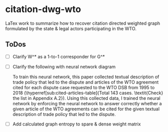 # citation-dwg-wto
LaTex work to summarize how to recover citation directed weighted graph formulated by the state &amp; legal actors participating in the WTO.

<!-- ## Rules-of-Writing-Sample
- Every single line should be interesting enough to let readers expect next line.

## ToDos
- [ ] Add Legend to Co-citation & Pred Figure (colorbar)
- [ ] Draft out the Subsystem with w/o Edges 
- [ ] Details out the Subsystem with w/ Edges (e.g. "Hypothetical Test")
- [ ] Measure the Outdegree to explain the Importance with SIZE (as a visual cue)
- [ ] Clarify the edge-directve: For A->B, A is required to Clarify the Meaning of the B.
- [ ] Highlight Important Node w/ Colored border
- [ ] Add Captions to Market Access
 -->

 ## ToDos
 - [ ] Clarify W^* as a 1-to-1 corresponder for G^*

 - [ ] Clarify the following with neural network diagram

    To train this neural network, this paper collected textual description of trade policy 
    that led to the dispute and articles of the WTO agreement cited for each dispute
    case requested to the WTO DSB 
    from 1995 to 2018 (\hyperref[sub:cited-articles-table]{Total $143$ cases. \textit{Check} the list in Appendix A.2}).
    Using this collected data, I trained the neural network by enforcing the neural network to answer correctly 
    whether a given article of the WTO agreements
    can be cited for the given textual description of 
    trade policy that led to the dispute.

- [ ] Add calculated graph entropy to spare & dense weight matrix